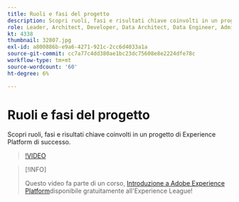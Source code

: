 ```yaml
---
title: Ruoli e fasi del progetto
description: Scopri ruoli, fasi e risultati chiave coinvolti in un progetto di Experience Platform di successo.
role: Leader, Architect, Developer, Data Architect, Data Engineer, Admin, User
kt: 4338
thumbnail: 32807.jpg
exl-id: a800886b-e9a6-4271-921c-2cc6d4033a1a
source-git-commit: cc7a77c4dd380ae1bc23dc75608e8e2224dfe78c
workflow-type: tm+mt
source-wordcount: '60'
ht-degree: 6%

---
```


# Ruoli e fasi del progetto

Scopri ruoli, fasi e risultati chiave coinvolti in un progetto di Experience Platform di successo.

>[!VIDEO](https://video.tv.adobe.com/v/32807?quality=12&learn=on)

>[!INFO]
>
> Questo video fa parte di un corso, [Introduzione a Adobe Experience Platform](https://experienceleague.adobe.com/?recommended=ExperiencePlatform-U-1-2020.1)disponibile gratuitamente all&#39;Experience League!

